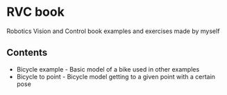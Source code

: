 # RVC book
Robotics Vision and Control book examples and exercises made by myself

## Contents

- Bicycle example   - Basic model of a bike used in other examples
- Bicycle to point  - Bicycle model getting to a given point with a certain pose
